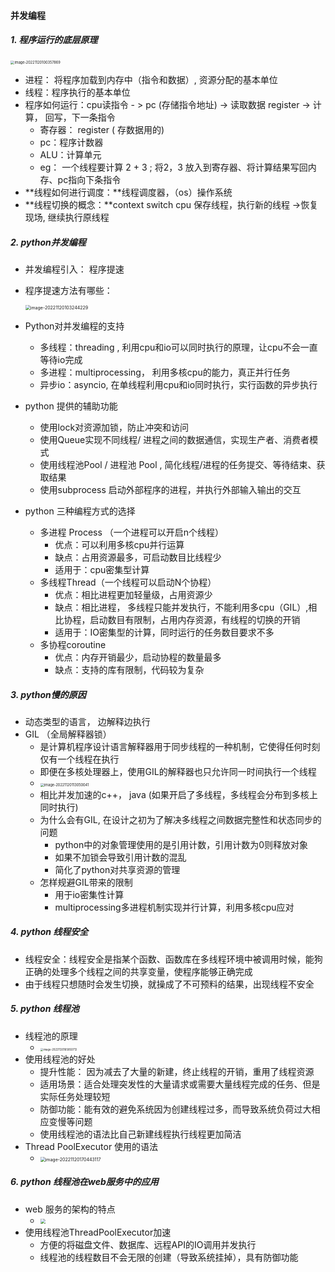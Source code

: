 #### 并发编程

##### 1. 程序运行的底层原理

<img src="/Users/wangcx/Library/Application Support/typora-user-images/image-20221120100357869.png" alt="image-20221120100357869" style="zoom:40%;" />

* 进程： 将程序加载到内存中（指令和数据）, 资源分配的基本单位
* 线程：程序执行的基本单位
* 程序如何运行：cpu读指令 - > pc (存储指令地址) -> 读取数据 register -> 计算， 回写，下一条指令
  * 寄存器： register ( 存数据用的)
  * pc：程序计数器
  * ALU：计算单元
  * eg： 一个线程要计算 2 + 3 ;  将2，3 放入到寄存器、将计算结果写回内存、pc指向下条指令
* **线程如何进行调度：**线程调度器，（os）操作系统
* **线程切换的概念：**context switch cpu 保存线程，执行新的线程 ->恢复现场, 继续执行原线程

##### 2. python并发编程

* 并发编程引入： 程序提速

* 程序提速方法有哪些：

  <img src="/Users/wangcx/Library/Application Support/typora-user-images/image-20221120103244229.png" alt="image-20221120103244229" style="zoom:50%;" />

* Python对并发编程的支持

  * 多线程：threading , 利用cpu和io可以同时执行的原理，让cpu不会一直等待io完成
  * 多进程：multiprocessing， 利用多核cpu的能力，真正并行任务
  * 异步io：asyncio, 在单线程利用cpu和io同时执行，实行函数的异步执行

* python 提供的辅助功能

  * 使用lock对资源加锁，防止冲突和访问
  * 使用Queue实现不同线程/ 进程之间的数据通信，实现生产者、消费者模式
  * 使用线程池Pool / 进程池 Pool , 简化线程/进程的任务提交、等待结束、获取结果
  * 使用subprocess 启动外部程序的进程，并执行外部输入输出的交互

* python 三种编程方式的选择

  * 多进程 Process （一个进程可以开启n个线程）
    * 优点：可以利用多核cpu并行运算
    * 缺点：占用资源最多，可启动数目比线程少
    * 适用于：cpu密集型计算
  * 多线程Thread（一个线程可以启动N个协程）
    * 优点：相比进程更加轻量级，占用资源少
    * 缺点：相比进程， 多线程只能并发执行，不能利用多cpu（GIL）,相比协程，启动数目有限制，占用内存资源，有线程的切换的开销
    * 适用于：IO密集型的计算，同时运行的任务数目要求不多
  * 多协程coroutine
    * 优点：内存开销最少，启动协程的数量最多
    * 缺点：支持的库有限制，代码较为复杂

##### 3. python慢的原因

* 动态类型的语言， 边解释边执行
* GIL （全局解释器锁）
  * 是计算机程序设计语言解释器用于同步线程的一种机制，它使得任何时刻仅有一个线程在执行
  * 即便在多核处理器上，使用GIL的解释器也只允许同一时间执行一个线程
  * <img src="/Users/wangcx/Library/Application Support/typora-user-images/image-20221120113050041.png" alt="image-20221120113050041" style="zoom:40%;" />
  * 相比并发加速的c++， java (如果开启了多线程，多线程会分布到多核上同时执行)
  * 为什么会有GIL,  在设计之初为了解决多线程之间数据完整性和状态同步的问题
    * python中的对象管理使用的是引用计数，引用计数为0则释放对象
    * 如果不加锁会导致引用计数的混乱
    * 简化了python对共享资源的管理
  * 怎样规避GIL带来的限制
    * 用于io密集性计算
    * multiprocessing多进程机制实现并行计算，利用多核cpu应对

##### 4. python 线程安全

* 线程安全：线程安全是指某个函数、函数库在多线程环境中被调用时候，能狗正确的处理多个线程之间的共享变量，使程序能够正确完成
* 由于线程只想随时会发生切换，就操成了不可预料的结果，出现线程不安全

##### 5. python 线程池

* 线程池的原理
  * <img src="/Users/wangcx/Library/Application Support/typora-user-images/image-20221120165850713.png" alt="image-20221120165850713" style="zoom:30%;" />
* 使用线程池的好处
  * 提升性能： 因为减去了大量的新建，终止线程的开销，重用了线程资源
  * 适用场景：适合处理突发性的大量请求或需要大量线程完成的任务、但是实际任务处理较短
  * 防御功能：能有效的避免系统因为创建线程过多，而导致系统负荷过大相应变慢等问题
  * 使用线程池的语法比自己新建线程执行线程更加简洁
* Thread PoolExecutor 使用的语法
  * <img src="/Users/wangcx/Library/Application Support/typora-user-images/image-20221120170443117.png" alt="image-20221120170443117" style="zoom:50%;" />

##### 6. python 线程池在web服务中的应用

* web 服务的架构的特点
  * <img src="/Users/wangcx/Library/Application Support/typora-user-images/image-20221120181048372.png" style="zoom:50%;" />
* 使用线程池ThreadPoolExecutor加速
  * 方便的将磁盘文件、数据库、远程API的IO调用并发执行
  * 线程池的线程数目不会无限的创建（导致系统挂掉），具有防御功能